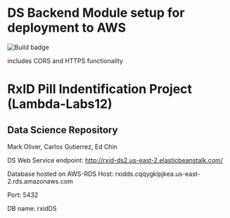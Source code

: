# DS Backend Module  setup for deployment to AWS

![Build badge](https://codebuild.us-east-1.amazonaws.com/badges?uuid=eyJlbmNyeXB0ZWREYXRhIjoiZm9jWEJKbzBaSDVzNnJVOUZkZ2kybGZRSFJuaW11cDJ1eFlvQitodGN5cUw1Z01ObWJ1dWp3dDVIYU5IZmpHWnR3cXhtZFZmaG1wNVgwRHdwVjBOcjVVPSIsIml2UGFyYW1ldGVyU3BlYyI6Ikg2MEdieEpiQnYyU3FiT00iLCJtYXRlcmlhbFNldFNlcmlhbCI6MX0%3D&branch=master)

includes CORS and HTTPS functionality

# RxID Pill Indentification Project (Lambda-Labs12)
## Data Science Repository
   Mark Oliver, Carlos Gutierrez, Ed Chin

DS Web Service endpoint: 
http://rxid-ds2.us-east-2.elasticbeanstalk.com/

Database hosted on AWS-RDS
Host: rxidds.cqqygklpjkea.us-east-2.rds.amazonaws.com 

Port: 5432

DB name: rxidDS 
